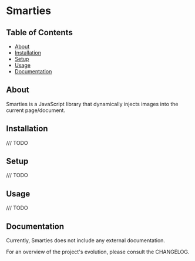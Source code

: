 # Smarties

## Table of Contents
- [About](#about)
- [Installation](#installation)
- [Setup](#setup)
- [Usage](#usage)
- [Documentation](#documentation)

## About
Smarties is a JavaScript library that dynamically injects images into the current page/document.

## Installation
/// TODO

## Setup
/// TODO

## Usage
/// TODO

## Documentation
Currently, Smarties does not include any external documentation.

For an overview of the project's evolution, please consult the CHANGELOG.
